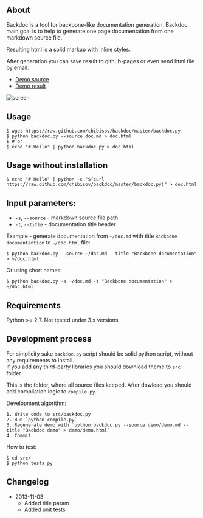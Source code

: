 ## About

Backdoc is a tool for backbone-like documentation generation.
Backdoc main goal is to help to generate one page documentation from one markdown source file.  

Resulting html is a solid markup with inline styles.  

After generation you can save result to github-pages or even send html file by email.

* [Demo source](https://raw.github.com/chibisov/backdoc/master/demo/demo.md)
* [Demo result](http://chibisov.github.io/backdoc/demo/demo.html)

![screen](http://chibisov.github.io/backdoc/demo/screen.png "Screen")

## Usage

    $ wget https://raw.github.com/chibisov/backdoc/master/backdoc.py
    $ python backdoc.py --source doc.md > doc.html
    $ # or
    $ echo "# Hello" | python backdoc.py > doc.html

## Usage without installation

    $ echo "# Hello" | python -c "$(curl https://raw.github.com/chibisov/backdoc/master/backdoc.py)" > doc.html

## Input parameters:

* `-s`, `--source` - markdown source file path
* `-t`, `--title` - documentation title header

Example - generate documentation from `~/doc.md` with title `Backbone documentantion` to `~/doc.html` file:

    $ python backdoc.py --source ~/doc.md --title "Backbone documentation" > ~/doc.html

Or using short names:

    $ python backdoc.py -s ~/doc.md -t "Backbone documentation" > ~/doc.html


## Requirements

Python >= 2.7. Not tested under 3.x versions

## Development process

For simplicity sake `backdoc.py` script should be solid python script, without any requirements to install.  
If you add any third-party libraries you should download theme to `src` folder.  

This is the folder, where all source files keeped. After dowload you should add compilation logic to `compile.py`.

Development algorithm:

    1. Write code to src/backdoc.py
    2. Run `python compile.py`
    3. Regenerate demo with `python backdoc.py --source demo/demo.md --title "Backdoc demo" > demo/demo.html`
    4. Commit

How to test:

    $ cd src/
    $ python tests.py

## Changelog

* 2013-11-03:
    - Added title param
    - Added unit tests